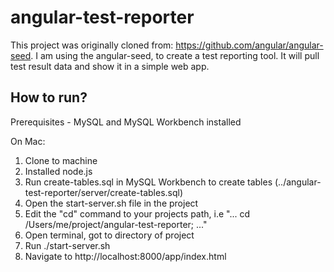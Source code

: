 # angular-test-reporter

This project was originally cloned from: https://github.com/angular/angular-seed.  I am using the angular-seed, to create a test reporting tool. It will pull test result data and show it in a simple web app.

## How to run?

Prerequisites - MySQL and MySQL Workbench installed

On Mac:

1. Clone to machine
2. Installed node.js
4. Run create-tables.sql in MySQL Workbench to create tables (../angular-test-reporter/server/create-tables.sql)
5. Open the start-server.sh file in the project
6. Edit the "cd" command to your projects path, i.e "... cd /Users/me/project/angular-test-reporter; ..."
7. Open terminal, got to directory of project
8. Run ./start-server.sh
9. Navigate to http://localhost:8000/app/index.html
